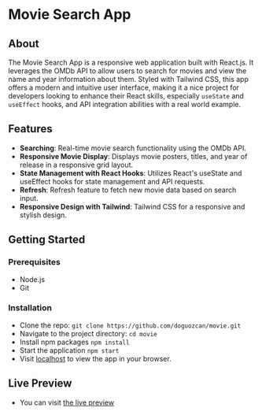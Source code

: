# Movie Search App

## About

The Movie Search App is a responsive web application built with React.js. It leverages the OMDb API to allow users to search for movies and view the name and year information about them. Styled with Tailwind CSS, this app offers a modern and intuitive user interface, making it a nice project for developers looking to enhance their React skills, especially `useState` and `useEffect` hooks, and API integration abilities with a real world example.

## Features

- **Searching**: Real-time movie search functionality using the OMDb API.
- **Responsive Movie Display**: Displays movie posters, titles, and year of release in a responsive grid layout.
- **State Management with React Hooks**: Utilizes React's useState and useEffect hooks for state management and API requests.
- **Refresh**: Refresh feature to fetch new movie data based on search input.
- **Responsive Design with Tailwind**: Tailwind CSS for a responsive and stylish design.

## Getting Started

### Prerequisites

- Node.js
- Git

### Installation

- Clone the repo:
  `git clone https://github.com/doguozcan/movie.git`
- Navigate to the project directory:
  `cd movie`
- Install npm packages
  `npm install`
- Start the application
  `npm start`
- Visit <a href="http://localhost:3000">localhost</a> to view the app in your browser.

## Live Preview

- You can visit <a href="https://aesthetic-mandazi-b24015.netlify.app/">the live preview</a>
